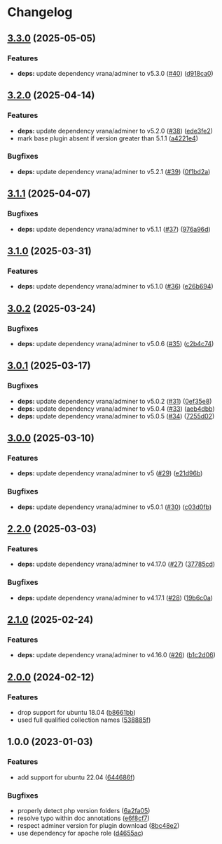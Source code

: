 # Changelog

## [3.3.0](https://github.com/rolehippie/adminer/compare/v3.2.0...v3.3.0) (2025-05-05)


### Features

* **deps:** update dependency vrana/adminer to v5.3.0 ([#40](https://github.com/rolehippie/adminer/issues/40)) ([d918ca0](https://github.com/rolehippie/adminer/commit/d918ca0ef51a4066ea78f32bf91d5074c92a6b42))

## [3.2.0](https://github.com/rolehippie/adminer/compare/v3.1.1...v3.2.0) (2025-04-14)


### Features

* **deps:** update dependency vrana/adminer to v5.2.0 ([#38](https://github.com/rolehippie/adminer/issues/38)) ([ede3fe2](https://github.com/rolehippie/adminer/commit/ede3fe211aa6f05304caeeff10695bc38ddff988))
* mark base plugin absent if version greater than 5.1.1 ([a4221e4](https://github.com/rolehippie/adminer/commit/a4221e45efed86bdc4f0ab386f83e6ac8ca5e0ed))


### Bugfixes

* **deps:** update dependency vrana/adminer to v5.2.1 ([#39](https://github.com/rolehippie/adminer/issues/39)) ([0f1bd2a](https://github.com/rolehippie/adminer/commit/0f1bd2a53dc02edef5c0c678deabce74d9e680b4))

## [3.1.1](https://github.com/rolehippie/adminer/compare/v3.1.0...v3.1.1) (2025-04-07)


### Bugfixes

* **deps:** update dependency vrana/adminer to v5.1.1 ([#37](https://github.com/rolehippie/adminer/issues/37)) ([976a96d](https://github.com/rolehippie/adminer/commit/976a96d2830131846dfe1dc575b56e0fe188642f))

## [3.1.0](https://github.com/rolehippie/adminer/compare/v3.0.2...v3.1.0) (2025-03-31)


### Features

* **deps:** update dependency vrana/adminer to v5.1.0 ([#36](https://github.com/rolehippie/adminer/issues/36)) ([e26b694](https://github.com/rolehippie/adminer/commit/e26b6948b9822c03f76093af8a1b872f033a4546))

## [3.0.2](https://github.com/rolehippie/adminer/compare/v3.0.1...v3.0.2) (2025-03-24)


### Bugfixes

* **deps:** update dependency vrana/adminer to v5.0.6 ([#35](https://github.com/rolehippie/adminer/issues/35)) ([c2b4c74](https://github.com/rolehippie/adminer/commit/c2b4c74d45124e42c1781f5a0d18299a517d2a06))

## [3.0.1](https://github.com/rolehippie/adminer/compare/v3.0.0...v3.0.1) (2025-03-17)


### Bugfixes

* **deps:** update dependency vrana/adminer to v5.0.2 ([#31](https://github.com/rolehippie/adminer/issues/31)) ([0ef35e8](https://github.com/rolehippie/adminer/commit/0ef35e81f68c516d784c02a78fc513db17e7e0d3))
* **deps:** update dependency vrana/adminer to v5.0.4 ([#33](https://github.com/rolehippie/adminer/issues/33)) ([aeb4dbb](https://github.com/rolehippie/adminer/commit/aeb4dbb348f67f2b3d3db7ed7594068fb9d48bca))
* **deps:** update dependency vrana/adminer to v5.0.5 ([#34](https://github.com/rolehippie/adminer/issues/34)) ([7255d02](https://github.com/rolehippie/adminer/commit/7255d02fa42ee70adba2fce5a3b2c336b2da5f92))

## [3.0.0](https://github.com/rolehippie/adminer/compare/v2.2.0...v3.0.0) (2025-03-10)


### Features

* **deps:** update dependency vrana/adminer to v5 ([#29](https://github.com/rolehippie/adminer/issues/29)) ([e21d96b](https://github.com/rolehippie/adminer/commit/e21d96b31c4830e60a4f8c9a6f1e5c98065c9c83))


### Bugfixes

* **deps:** update dependency vrana/adminer to v5.0.1 ([#30](https://github.com/rolehippie/adminer/issues/30)) ([c03d0fb](https://github.com/rolehippie/adminer/commit/c03d0fb6244ac140f03ed40886539fc4d43a548f))

## [2.2.0](https://github.com/rolehippie/adminer/compare/v2.1.0...v2.2.0) (2025-03-03)


### Features

* **deps:** update dependency vrana/adminer to v4.17.0 ([#27](https://github.com/rolehippie/adminer/issues/27)) ([37785cd](https://github.com/rolehippie/adminer/commit/37785cdf1002960950571abf622f1df621084a94))


### Bugfixes

* **deps:** update dependency vrana/adminer to v4.17.1 ([#28](https://github.com/rolehippie/adminer/issues/28)) ([19b6c0a](https://github.com/rolehippie/adminer/commit/19b6c0a89973df42d0e8b85b913c1f176026e4f7))

## [2.1.0](https://github.com/rolehippie/adminer/compare/v2.0.0...v2.1.0) (2025-02-24)


### Features

* **deps:** update dependency vrana/adminer to v4.16.0 ([#26](https://github.com/rolehippie/adminer/issues/26)) ([b1c2d06](https://github.com/rolehippie/adminer/commit/b1c2d069460f311fdea58c80c02a57e612769b65))

## [2.0.0](https://github.com/rolehippie/adminer/compare/v1.0.0...v2.0.0) (2024-02-12)


### Features

* drop support for ubuntu 18.04 ([b8661bb](https://github.com/rolehippie/adminer/commit/b8661bb97c63ee1b92f9e050fa6058a49e4e5693))
* used full qualified collection names ([538885f](https://github.com/rolehippie/adminer/commit/538885f32ff95e745714e95107fe59e199dba517))

## 1.0.0 (2023-01-03)

### Features

* add support for ubuntu 22.04 ([644686f](https://github.com/rolehippie/adminer/commit/644686f2191728222e1d2b017a77a0e82f0137a4))


### Bugfixes

* properly detect php version folders ([6a2fa05](https://github.com/rolehippie/adminer/commit/6a2fa05024aea7fdef3275759fdc406716f735c7))
* resolve typo within doc annotations ([e6f8cf7](https://github.com/rolehippie/adminer/commit/e6f8cf796df70c164da0d8e99f0fc5b03ab09de8))
* respect adminer version for plugin download ([8bc48e2](https://github.com/rolehippie/adminer/commit/8bc48e289f89d210ac707322cd7d4ceae4b92495))
* use dependency for apache role ([d4655ac](https://github.com/rolehippie/adminer/commit/d4655ac7a9aaca26868b7826647e6cda275a5fa3))
